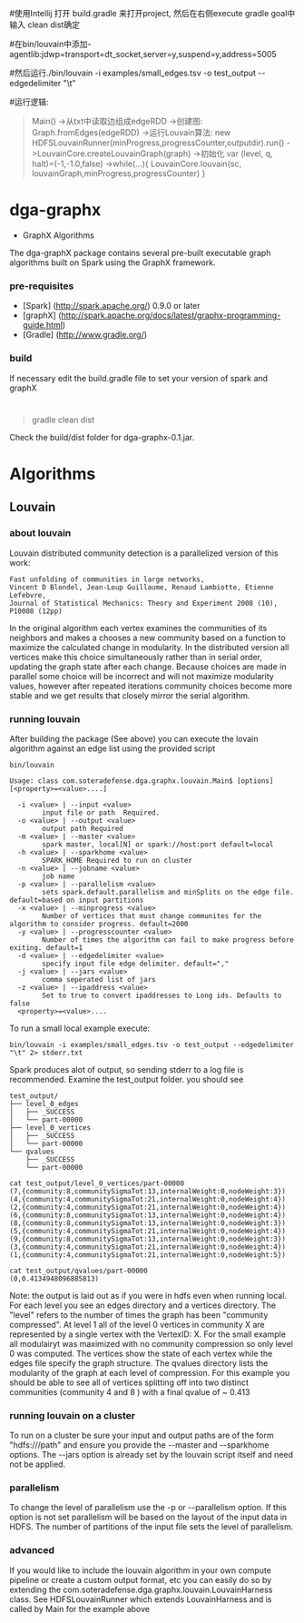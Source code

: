 #使用Intellij 打开 build.gradle 来打开project, 然后在右侧execute gradle goal中输入 clean dist确定

#在bin/louvain中添加-agentlib:jdwp=transport=dt_socket,server=y,suspend=y,address=5005

#然后运行./bin/louvain -i examples/small_edges.tsv -o test_output --edgedelimiter "\t"

#运行逻辑: 

>Main()
>  ->从txt中读取边组成edgeRDD
>  ->创建图: Graph.fromEdges(edgeRDD)
>  ->运行Louvain算法: new HDFSLouvainRunner(minProgress,progressCounter,outputdir).run()
>      ->LouvainCore.createLouvainGraph(graph)
>      ->初始化 var (level, q, halt)=(-1,-1.0,false)
>      ->while(...){
>          LouvainCore.louvain(sc, louvainGraph,minProgress,progressCounter)
>        }




# dga-graphx 

- GraphX Algorithms

The dga-graphX package contains several pre-built executable graph algorithms built on Spark using the GraphX framework.  

### pre-requisites

 * [Spark]  (http://spark.apache.org/)   0.9.0 or later
 * [graphX]  (http://spark.apache.org/docs/latest/graphx-programming-guide.html)   
 * [Gradle] (http://www.gradle.org/) 

### build

If necessary edit the build.gradle file to set your version of spark and graphX

# 

> gradle clean dist

Check the build/dist folder for dga-graphx-0.1.jar.   


# Algorithms 

## Louvain

### about louvain

Louvain distributed community detection is a parallelized version of this work:
```
Fast unfolding of communities in large networks, 
Vincent D Blondel, Jean-Loup Guillaume, Renaud Lambiotte, Etienne Lefebvre, 
Journal of Statistical Mechanics: Theory and Experiment 2008 (10), P10008 (12pp)
```
In the original algorithm each vertex examines the communities of its neighbors and makes a chooses a new community based on a function to maximize the calculated change in modularity.  In the distributed version all vertices make this choice simultaneously rather than in serial order, updating the graph state after each change.  Because choices are made in parallel some choice will be incorrect and will not maximize modularity values, however after repeated iterations community choices become more stable and we get results that closely mirror the serial algorithm.

### running louvain

After building the package (See above) you can execute the lovain algorithm against an edge list using the provided script

```
bin/louvain

Usage: class com.soteradefense.dga.graphx.louvain.Main$ [options] [<property>=<value>....]

  -i <value> | --input <value>
        input file or path  Required.
  -o <value> | --output <value>
        output path Required
  -m <value> | --master <value>
        spark master, local[N] or spark://host:port default=local
  -h <value> | --sparkhome <value>
        SPARK_HOME Required to run on cluster
  -n <value> | --jobname <value>
        job name
  -p <value> | --parallelism <value>
        sets spark.default.parallelism and minSplits on the edge file. default=based on input partitions
  -x <value> | --minprogress <value>
        Number of vertices that must change communites for the algorithm to consider progress. default=2000
  -y <value> | --progresscounter <value>
        Number of times the algorithm can fail to make progress before exiting. default=1
  -d <value> | --edgedelimiter <value>
        specify input file edge delimiter. default=","
  -j <value> | --jars <value>
        comma seperated list of jars
  -z <value> | --ipaddress <value>
        Set to true to convert ipaddresses to Long ids. Defaults to false
  <property>=<value>....
```

To run a small local example execute:
```
bin/louvain -i examples/small_edges.tsv -o test_output --edgedelimiter "\t" 2> stderr.txt
```

Spark produces alot of output, so sending stderr to a log file is recommended.  Examine the test_output folder. you should see

```
test_output/
├── level_0_edges
│   ├── _SUCCESS
│   └── part-00000
├── level_0_vertices
│   ├── _SUCCESS
│   └── part-00000
└── qvalues
    ├── _SUCCESS
    └── part-00000
```

```
cat test_output/level_0_vertices/part-00000 
(7,{community:8,communitySigmaTot:13,internalWeight:0,nodeWeight:3})
(4,{community:4,communitySigmaTot:21,internalWeight:0,nodeWeight:4})
(2,{community:4,communitySigmaTot:21,internalWeight:0,nodeWeight:4})
(6,{community:8,communitySigmaTot:13,internalWeight:0,nodeWeight:4})
(8,{community:8,communitySigmaTot:13,internalWeight:0,nodeWeight:3})
(5,{community:4,communitySigmaTot:21,internalWeight:0,nodeWeight:4})
(9,{community:8,communitySigmaTot:13,internalWeight:0,nodeWeight:3})
(3,{community:4,communitySigmaTot:21,internalWeight:0,nodeWeight:4})
(1,{community:4,communitySigmaTot:21,internalWeight:0,nodeWeight:5})

cat test_output/qvalues/part-00000 
(0,0.4134948096885813)
```

Note: the output is laid out as if you were in hdfs even when running local.  For each level you see an edges directory and a vertices directory.   The "level" refers to the number of times the graph has been "community compressed".  At level 1 all of the level 0 vertices in community X are represented by a single vertex with the VertexID: X.  For the small example all modulairyt was maximized with no community compression so only level 0 was computed.  The vertices show the state of each vertex while the edges file specify the graph structure.   The qvalues directory lists the modularity of the graph at each level of compression.  For this example you should be able to see all of vertices splitting off into two distinct communities (community 4 and 8 ) with a final qvalue of ~ 0.413


### running louvain on a cluster

To run on a cluster be sure your input and output paths are of the form "hdfs://<namenode>/path" and ensure you provide the --master and --sparkhome options.  The --jars option is already set by the louvain script itself and need not be applied.

### parallelism

To change the level of parallelism use the -p or --parallelism option.  If this option is not set parallelism will be based on the layout of the input data in HDFS.  The number of partitions of the input file sets the level of parallelism.   

### advanced

If you would like to include the louvain algorithm in your own compute pipeline or create a custom output format, etc you can easily do so by extending the com.soteradefense.dga.graphx.louvain.LouvainHarness class.  See HDFSLouvainRunner which extends LouvainHarness and is called by Main for the example above

